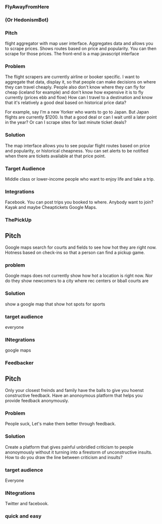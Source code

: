 ### FlyAwayFromHere
### (Or HedonismBot)


### Pitch

flight aggregator with map user interface. Aggregates data and allows you to scrape
prices. Shows routes based on price and popularity. You can then scrape for those
prices. The front-end is a map javascript interface

### Problem

The flight scrapers are currently airline or booker specific. I want to aggregate
that data, display it, so that people can make decisions on where they can travel cheaply.
People also don't know where they can fly for cheap (iceland for
example) and don't know how expensive it is to fly currently (prices ebb and flow)
How can I travel to a destination and know that it's relatively a good deal based on
historical price data?

For example, say I'm a new Yorker who wants to go to Japan. But Japan flights are currently
$1200. Is that a good deal or can I wait until a later point in the year? Or can I scrape
sites for last minute ticket deals?

### Solution

The map interface allows you to see popular flight routes based on price and
popularity, or historical cheapness. You can set alerts to be notified when there
are tickets available at that price point.

### Target Audience

Middle class or lower-income people who want to enjoy life and take a trip.

### Integrations

  Facebook. You can post trips you booked to where. Anybody want to join?
  Kayak and maybe Cheaptickets
  Google Maps.





### ThePickUp
## Pitch
Google maps search for courts and fields to see how hot they are right now. Hotness
based on check-ins so that a person can find a pickup game.

### problem
Google maps does not currently show how hot a location is right now. Nor do they
show newcomers to a city where rec centers or bball courts are

### Solution
show a google map that show hot spots for sports

### target audience
everyone

### INtegrations
google maps



### Feedbacker
## Pitch
Only your closest freinds and family have the balls to give you hoenst constructive
feedback. Have an anonoymous platform that helps you provide feedback anonymously.

### Problem
People suck, Let's make them better through feedback.

### Solution
Create a platform that gives painful unbridled criticism to people anonoymously without
it turning into a firestorm of unconstructive insults. How to do you draw the line
between criticism and insults?

### target audience
Everyone

### INtegrations
Twitter and facebook.



### quick and easy
